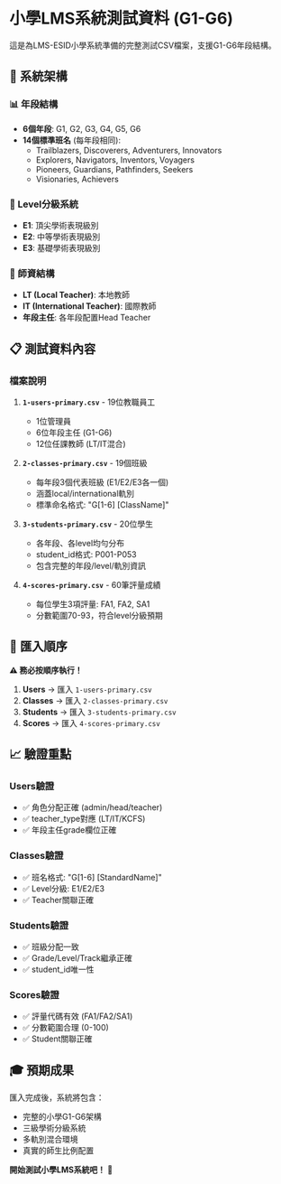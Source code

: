 # 小學LMS系統測試資料 (G1-G6)

這是為LMS-ESID小學系統準備的完整測試CSV檔案，支援G1-G6年段結構。

## 🏫 **系統架構**

### 📊 年段結構
- **6個年段**: G1, G2, G3, G4, G5, G6
- **14個標準班名** (每年段相同):
  - Trailblazers, Discoverers, Adventurers, Innovators
  - Explorers, Navigators, Inventors, Voyagers  
  - Pioneers, Guardians, Pathfinders, Seekers
  - Visionaries, Achievers

### 🎯 Level分級系統
- **E1**: 頂尖學術表現級別
- **E2**: 中等學術表現級別  
- **E3**: 基礎學術表現級別

### 👥 師資結構
- **LT (Local Teacher)**: 本地教師
- **IT (International Teacher)**: 國際教師
- **年段主任**: 各年段配置Head Teacher

## 📋 **測試資料內容**

### 檔案說明
1. **`1-users-primary.csv`** - 19位教職員工
   - 1位管理員
   - 6位年段主任 (G1-G6)
   - 12位任課教師 (LT/IT混合)

2. **`2-classes-primary.csv`** - 19個班級
   - 每年段3個代表班級 (E1/E2/E3各一個)
   - 涵蓋local/international軌別
   - 標準命名格式: "G[1-6] [ClassName]"

3. **`3-students-primary.csv`** - 20位學生
   - 各年段、各level均勻分布
   - student_id格式: P001-P053
   - 包含完整的年段/level/軌別資訊

4. **`4-scores-primary.csv`** - 60筆評量成績
   - 每位學生3項評量: FA1, FA2, SA1
   - 分數範圍70-93，符合level分級預期

## 🚀 **匯入順序**

**⚠️ 務必按順序執行！**

1. **Users** → 匯入 `1-users-primary.csv`
2. **Classes** → 匯入 `2-classes-primary.csv`
3. **Students** → 匯入 `3-students-primary.csv`  
4. **Scores** → 匯入 `4-scores-primary.csv`

## 📈 **驗證重點**

### Users驗證
- ✅ 角色分配正確 (admin/head/teacher)
- ✅ teacher_type對應 (LT/IT/KCFS)
- ✅ 年段主任grade欄位正確

### Classes驗證  
- ✅ 班名格式: "G[1-6] [StandardName]"
- ✅ Level分級: E1/E2/E3
- ✅ Teacher關聯正確

### Students驗證
- ✅ 班級分配一致
- ✅ Grade/Level/Track繼承正確
- ✅ student_id唯一性

### Scores驗證
- ✅ 評量代碼有效 (FA1/FA2/SA1)
- ✅ 分數範圍合理 (0-100)
- ✅ Student關聯正確

## 🎓 **預期成果**

匯入完成後，系統將包含：
- 完整的小學G1-G6架構
- 三級學術分級系統
- 多軌別混合環境
- 真實的師生比例配置

**開始測試小學LMS系統吧！** 🌟